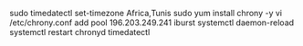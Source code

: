 sudo timedatectl set-timezone Africa,Tunis
sudo yum install chrony -y
vi /etc/chrony.conf
add pool 196.203.249.241 iburst
systemctl daemon-reload
systemctl restart chronyd
timedatectl
